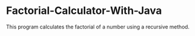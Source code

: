 # Factorial-Calculator-With-Java
This program calculates the factorial of a number using a recursive method.
